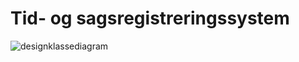 # Tid- og sagsregistreringssystem

![designklassediagram](https://github.com/user-attachments/assets/ce64cef8-86ab-4883-ae81-964fea6db3fa)
